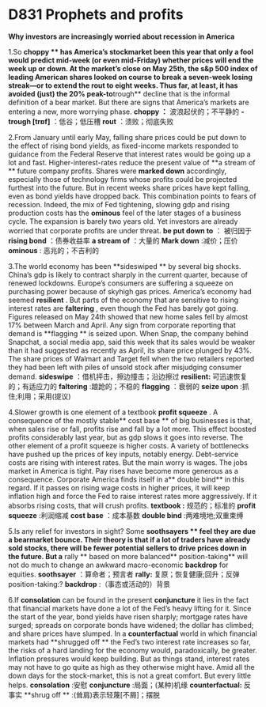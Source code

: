 # D831  Prophets and profits
**Why investors are increasingly worried about recession in America** 

1.So **choppy ** has America’s stockmarket been this year that only a fool would predict mid-­week (or even mid-­Friday) whether prices will end the week up or down. At the market’s close on May 25th, the s&p 500 index of leading American shares looked on course to break a seven­-week losing streak—or to extend the **rout**  to eight weeks. Thus far, at least, it has avoided (just) the 20% peak­-to**­trough**  decline that is the informal definition of a bear market. But there are signs that America’s markets are entering a new, more worrying phase.
**choppy ：** 波浪起伏的；不平静的
**­trough [trɒf]** ：低谷；低压槽
**rout**  ：溃败；彻底失败

2.From January until early May, falling share prices could be put down to the effect of rising bond yields, as fixed-­income markets responded to guidance from the Federal Reserve that interest rates would be going up a lot and fast. Higher-interest-rates reduce the present value of **a stream of ** future company profits. Shares were **marked down**   accordingly, especially those of technology firms whose profits could be projected furthest into the future. But in recent weeks share prices have kept falling, even as bond yields have dropped back. This combination points to fears of recession. Indeed, the mix of Fed tightening, slowing gdp and rising production costs has the **ominous**  feel of the later stages of a business cycle. The expansion is barely two years old. Yet investors are already worried that corporate profits are under threat. 
**be put down to** ： 被归因于
**rising bond** ：债券收益率
**a stream of**  ：大量的
**Mark down** :减价；压价
**ominous** : 恶兆的；不吉利的

3.The world economy has been **sideswiped ** by several big shocks. China’s gdp is likely to contract sharply in the current quarter, because of renewed lockdowns. Europe’s consumers are suffering a squeeze on purchasing power because of sky­high gas prices. America’s economy had seemed **resilient** . But parts of the economy that are sensitive to rising interest rates are **faltering** , even though the Fed has barely got going. Figures released on May 24th showed that new home sales fell by almost 17% between March and April. Any sign from corporate reporting that demand is **flagging ** is seized upon. When Snap, the company behind Snapchat, a social­ media app, said this week that its sales would be weaker than it had suggested as recently as April, its share price plunged by 43%. The share prices of Walmart and Target fell when the two retailers reported they had been left with piles of unsold stock after misjudging consumer demand.
**sideswipe** ：借机抨击，擦边撞击；沿边擦过
**resilient:** 可迅速恢复的；有适应力的
**faltering** :踉跄的；不稳的
**flagging** ：衰弱的
**seize upon** :抓住;利用；采用(提议)

4.Slower growth is one element of a textbook **profit squeeze** . A consequence of the mostly stable** cost base ** of big businesses is that, when sales rise or fall, profits rise and fall by a lot more. This effect boosted profits considerably last year, but as gdp slows it goes into reverse. The other element of a profit squeeze is higher costs. A variety of bottlenecks have pushed up the prices of key inputs, notably energy. Debt-­service costs are rising with interest rates. But the main worry is wages. The jobs market in America is tight. Pay rises have become more generous as a consequence. Corporate America finds itself in a** double bind**  in this regard. If it passes on rising wage costs in higher prices, it will keep inflation high and force the Fed to raise interest rates more aggressively. If it absorbs rising costs, that will crush profits.
**textbook :** 规范的；标准的
**profit squeeze** :利润缩减
**cost base** ：成本基数
**double bind** :两难境地;双重束缚

5.Is any relief for investors in sight? Some **soothsayers ** feel they are due a bear­market bounce. Their theory is that if a lot of traders have already sold stocks, there will be fewer potential sellers to drive prices down in the future. But a** rally ** based on more balanced** position-taking**  will not do much to change an awkward macro-economic **backdrop**  for equities. 
**soothsayer** ：算命者；预言者
**rally:**  复原；恢复健康;回升；反弹
position-taking:?
**backdrop** :（事态或活动的）背景

6.If **consolation**  can be found in the present **conjuncture**  it lies in the fact that financial markets have done a lot of the Fed’s heavy lifting for it. Since the start of the year, bond yields have risen sharply; mortgage rates have surged; spreads on corporate bonds have widened; the dollar has climbed; and share prices have slumped. In a **counter­factual**  world in which financial markets had **shrugged off ** the Fed’s two interest ­rate increases so far, the risks of a hard landing for the economy would, paradoxically, be greater. Inflation pressures would keep building. But as things stand, interest rates may not have to go quite as high as they otherwise might have. Amid all the down days for the stock-market, this is not a great comfort. But every little helps.
**consolation** :安慰
**conjuncture** :局面；(某种)机缘
**counter­factual:** 反事实
**shrug off ** :(耸肩)表示轻蔑[不屑]；摆脱

